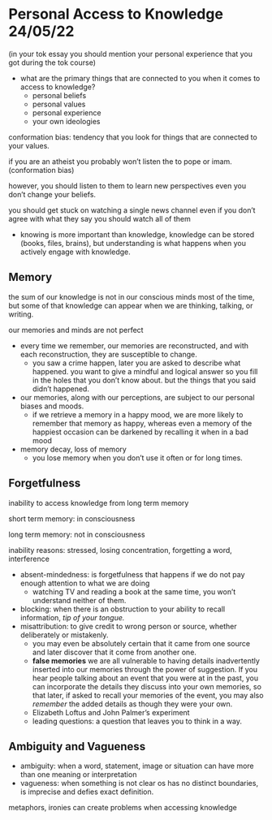 # Personal Access to Knowledge 24/05/22

(in your tok essay you should mention your personal experience that you got during the tok course)

- what are the primary things that are connected to you when it comes to access to knowledge?
    - personal beliefs
    - personal values
    - personal experience
    - your own ideologies

conformation bias: tendency that you look for things that are connected to your values.

if you are an atheist you probably won’t listen the to pope or imam. (conformation bias)

however, you should listen to them to learn new perspectives even you don’t change your beliefs.

you should get stuck on watching a single news channel even if you don’t agree with what they say you should watch all of them

- knowing is more important than knowledge, knowledge can be stored (books, files, brains), but understanding is what happens when you actively engage with knowledge.

## Memory

the sum of our knowledge is not in our conscious minds most of the time, but some of that knowledge can appear when we are thinking, talking, or writing. 

our memories and minds are not perfect

- every time we remember, our memories are reconstructed, and with each reconstruction, they are susceptible to change.
    - you saw a crime happen, later you are asked to describe what happened. you want to give a mindful and logical answer so you fill in the holes that you don’t know about. but the things that you said didn’t happened.
- our memories, along with our perceptions, are subject to our personal biases and moods.
    - if we retrieve a memory in a happy mood, we are more likely to remember that memory as happy, whereas even a memory of the happiest occasion can be darkened by recalling it when in a bad mood
- memory decay, loss of memory
    - you lose memory when you don’t use it often or for long times.

## Forgetfulness

inability to access knowledge from long term memory 

short term memory: in consciousness

long term memory: not in consciousness

inability reasons: stressed, losing concentration, forgetting a word, interference 

- absent-mindedness: is forgetfulness that happens if we do not pay enough attention to what we are doing
    - watching TV and reading a book at the same time, you won’t understand neither of them.
- blocking: when there is an obstruction to your ability to recall information, *tip of your tongue.*
- misattribution: to give credit to wrong person or source, whether deliberately or mistakenly.
    - you may even be absolutely certain that it came from one source and later discover that it come from another one.
    - **false memories** we are all vulnerable to having details inadvertently inserted into our memories through the power of suggestion. If you hear people talking about an event that you were at in the past, you can incorporate the details they discuss into your own memories, so that later, if asked to recall your memories of the event, you may also *remember* the added details as though they were your own.
    - Elizabeth Loftus and John Palmer’s experiment
    - leading questions: a question that leaves you to think in a way.

## Ambiguity and Vagueness

- ambiguity: when a word, statement, image or situation can have more than one meaning or interpretation
- vagueness: when something is not clear os has no distinct boundaries, is imprecise and defies exact definition.

metaphors, ironies can create problems when accessing knowledge